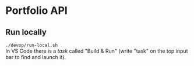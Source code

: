 # Portfolio API

## Run locally

``./devop/run-local.sh``  
In VS Code there is a _task_ called "Build & Run" (write "task" on the top input bar to find and launch it).  

